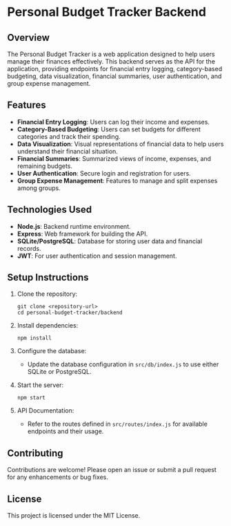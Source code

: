 # Personal Budget Tracker Backend

## Overview
The Personal Budget Tracker is a web application designed to help users manage their finances effectively. This backend serves as the API for the application, providing endpoints for financial entry logging, category-based budgeting, data visualization, financial summaries, user authentication, and group expense management.

## Features
- **Financial Entry Logging**: Users can log their income and expenses.
- **Category-Based Budgeting**: Users can set budgets for different categories and track their spending.
- **Data Visualization**: Visual representations of financial data to help users understand their financial situation.
- **Financial Summaries**: Summarized views of income, expenses, and remaining budgets.
- **User Authentication**: Secure login and registration for users.
- **Group Expense Management**: Features to manage and split expenses among groups.

## Technologies Used
- **Node.js**: Backend runtime environment.
- **Express**: Web framework for building the API.
- **SQLite/PostgreSQL**: Database for storing user data and financial records.
- **JWT**: For user authentication and session management.

## Setup Instructions
1. Clone the repository:
   ```
   git clone <repository-url>
   cd personal-budget-tracker/backend
   ```

2. Install dependencies:
   ```
   npm install
   ```

3. Configure the database:
   - Update the database configuration in `src/db/index.js` to use either SQLite or PostgreSQL.

4. Start the server:
   ```
   npm start
   ```

5. API Documentation:
   - Refer to the routes defined in `src/routes/index.js` for available endpoints and their usage.

## Contributing
Contributions are welcome! Please open an issue or submit a pull request for any enhancements or bug fixes.

## License
This project is licensed under the MIT License.